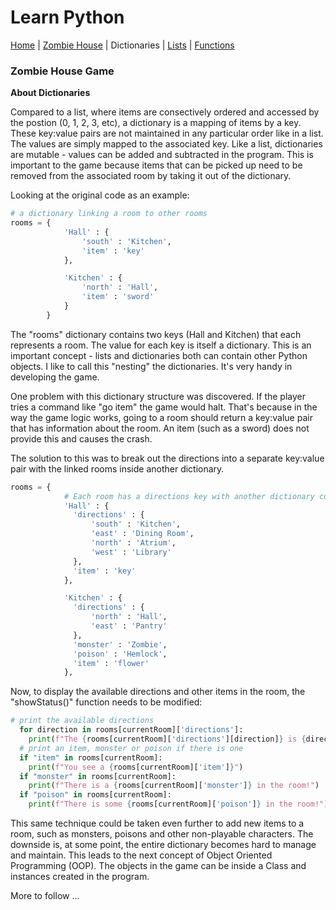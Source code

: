 # Learn Python
[Home](../README.md) | [Zombie House](README.md) | Dictionaries | [Lists](lists.md) | [Functions](functions.md)

### Zombie House Game

**About Dictionaries**

Compared to a list, where items are consectively ordered and accessed by the postion (0, 1, 2, 3, etc), a dictionary is a mapping of items by a key. These key:value pairs are not maintained in any particular order like in a list. The values are simply mapped to the associated key.  Like a list, dictionaries are mutable - values can be added and subtracted in the program.  This is important to the game because items that can be picked up need to be removed from the associated room by taking it out of the dictionary. 

Looking at the original code as an example:

```python
# a dictionary linking a room to other rooms
rooms = {
            'Hall' : {
                'south' : 'Kitchen',
                'item' : 'key'
            },

            'Kitchen' : {
                'north' : 'Hall',
                'item' : 'sword'
            }
        }
```

The "rooms" dictionary contains two keys (Hall and Kitchen) that each represents a room. The value for each key is itself a dictionary. This is an important concept - lists and dictionaries both can contain other Python objects. I like to call this "nesting" the dictionaries. It's very handy in developing the game. 

One problem with this dictionary structure was discovered. If the player tries a command like "go item" the game would halt. That's because in the way the game logic works, going to a room should return a key:value pair that has information about the room. An item (such as a sword) does not provide this and causes the crash. 

The solution to this was to break out the directions into a separate key:value pair with the linked rooms inside another dictionary.

```python
rooms = {
            # Each room has a directions key with another dictionary containing the linked rooms
            'Hall' : {
              'directions' : {
                  'south' : 'Kitchen',
                  'east' : 'Dining Room',
                  'north' : 'Atrium',
                  'west' : 'Library'
              },
              'item' : 'key'
            },

            'Kitchen' : {
              'directions' : {
                  'north' : 'Hall',
                  'east' : 'Pantry'
              },
              'monster' : 'Zombie',
              'poison' : 'Hemlock',
              'item' : 'flower'
            },
```

Now, to display the available directions and other items in the room, the "showStatus()" function needs to be modified:

```python
# print the available directions
  for direction in rooms[currentRoom]['directions']:
    print(f"The {rooms[currentRoom]['directions'][direction]} is {direction}")
  # print an item, monster or poison if there is one
  if "item" in rooms[currentRoom]:
    print(f"You see a {rooms[currentRoom]['item']}")
  if "monster" in rooms[currentRoom]:
    print(f"There is a {rooms[currentRoom]['monster']} in the room!")
  if "poison" in rooms[currentRoom]:
    print(f"There is some {rooms[currentRoom]['poison']} in the room!")
```

This same technique could be taken even further to add new items to a room, such as monsters, poisons and other non-playable characters. The downside is, at some point, the entire dictionary becomes hard to manage and maintain.  This leads to the next concept of Object Oriented Programming (OOP).  The objects in the game can be inside a Class and instances created in the program.

More to follow ...